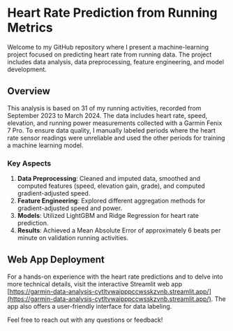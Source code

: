 # Heart Rate Prediction from Running Metrics

Welcome to my GitHub repository where I present a machine-learning project focused on predicting heart rate from running data. The project includes data analysis, data preprocessing, feature engineering, and model development.

## Overview

This analysis is based on 31 of my running activities, recorded from September 2023 to March 2024.  The data includes heart rate, speed, elevation, and running power measurements collected with a Garmin Fenix 7 Pro. 
To ensure data quality, I manually labeled periods where the heart rate sensor readings were unreliable and used the other periods for training a machine learning model.

### Key Aspects

1. **Data Preprocessing**: Cleaned and imputed data, smoothed and computed features (speed, elevation gain, grade), and computed gradient-adjusted speed.
2. **Feature Engineering**: Explored different aggregation methods for gradient-adjusted speed and power.
3. **Models**: Utilized LightGBM and Ridge Regression for heart rate prediction.
4. **Results**: Achieved a Mean Absolute Error of approximately 6 beats per minute on validation running activities.

## Web App Deployment
For a hands-on experience with the heart rate predictions and to delve into more technical details, visit the interactive Streamlit web app [https://garmin-data-analysis-cytltvwaipppccwsskzvnb.streamlit.app/](https://garmin-data-analysis-cytltvwaipppccwsskzvnb.streamlit.app/). The app also offers a user-friendly interface for data labeling.

Feel free to reach out with any questions or feedback!
